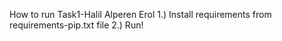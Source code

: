 How to run Task1-Halil Alperen Erol
1.) Install requirements from requirements-pip.txt file
2.) Run!
